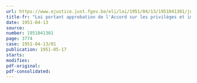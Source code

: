 ```yaml
---
url: https://www.ejustice.just.fgov.be/eli/loi/1951/04/13/1951041301/justel
title-fr: "Loi portant approbation de l'Accord sur les privilèges et immunités du Conseil de l'Europe, signé à Paris le 2 septembre 1949"
date: 1951-04-13
source:
number: 1951041301
page: 3774
case: 1951-04-13/01
publication: 1951-05-17
starts:
modifies:
pdf-original:
pdf-consolidated:
---
```


